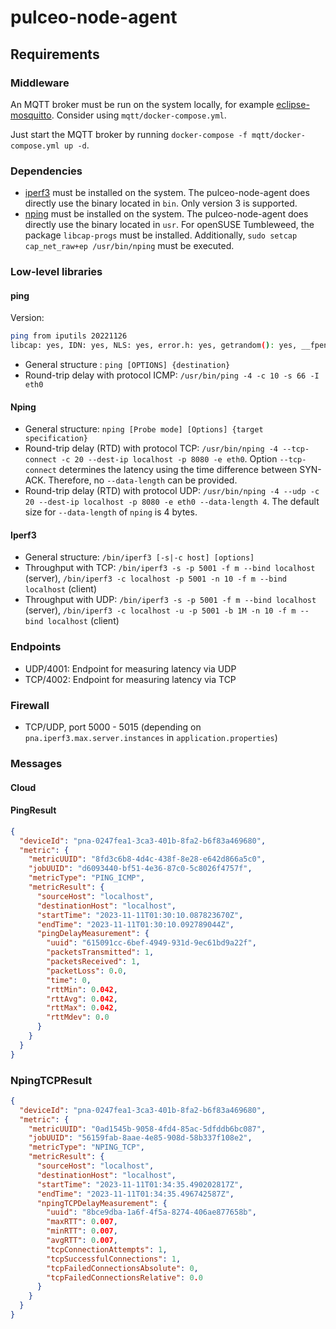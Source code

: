 # pulceo-node-agent

## Requirements

### Middleware

An MQTT broker must be run on the system locally, for example [eclipse-mosquitto](https://mosquitto.org/). Consider using `mqtt/docker-compose.yml`.

Just start the MQTT broker by running `docker-compose -f mqtt/docker-compose.yml up -d`.

### Dependencies

* [iperf3](https://iperf.fr/iperf-download.php) must be installed on the system. The pulceo-node-agent does directly use the binary located in `bin`. Only version 3 is supported.
* [nping](https://nmap.org/nping/) must be installed on the system. The pulceo-node-agent does directly use the binary located in `usr`. For openSUSE Tumbleweed, the package `libcap-progs` must be installed. Additionally, `sudo setcap cap_net_raw+ep /usr/bin/nping` must be executed.

### Low-level libraries

#### ping

Version:

```bash
ping from iputils 20221126
libcap: yes, IDN: yes, NLS: yes, error.h: yes, getrandom(): yes, __fpending(): yes
```

* General structure : `ping [OPTIONS] {destination}`
* Round-trip delay with protocol ICMP: `/usr/bin/ping -4 -c 10 -s 66 -I eth0`

#### Nping

* General structure: `nping [Probe mode] [Options] {target specification}`
* Round-trip delay (RTD) with protocol TCP: `/usr/bin/nping -4 --tcp-connect -c 20 --dest-ip localhost -p 8080 -e eth0`. Option `--tcp-connect` determines the latency using the time difference between SYN-ACK. Therefore, no `--data-length` can be provided.
* Round-trip delay (RTD) with protocol UDP: `/usr/bin/nping -4 --udp -c 20 --dest-ip localhost -p 8080 -e eth0 --data-length 4`. The default size for `--data-length` of `nping` is 4 bytes.

#### Iperf3

* General structure: `/bin/iperf3 [-s|-c host] [options]`
* Throughput with TCP: `/bin/iperf3 -s -p 5001 -f m --bind localhost` (server), `/bin/iperf3 -c localhost -p 5001 -n 10 -f m --bind localhost` (client)
* Throughput with UDP: `/bin/iperf3 -s -p 5001 -f m --bind localhost` (server), `/bin/iperf3 -c localhost -u -p 5001 -b 1M -n 10 -f m --bind localhost` (client) 


### Endpoints

* UDP/4001: Endpoint for measuring latency via UDP
* TCP/4002: Endpoint for measuring latency via TCP

### Firewall

* TCP/UDP, port 5000 - 5015 (depending on `pna.iperf3.max.server.instances` in `application.properties`)

### Messages

#### Cloud



#### PingResult

```json
{
  "deviceId": "pna-0247fea1-3ca3-401b-8fa2-b6f83a469680",
  "metric": {
    "metricUUID": "8fd3c6b8-4d4c-438f-8e28-e642d866a5c0",
    "jobUUID": "d6093440-bf51-4e36-87c0-5c8026f4757f",
    "metricType": "PING_ICMP",
    "metricResult": {
      "sourceHost": "localhost",
      "destinationHost": "localhost",
      "startTime": "2023-11-11T01:30:10.087823670Z",
      "endTime": "2023-11-11T01:30:10.092789044Z",
      "pingDelayMeasurement": {
        "uuid": "615091cc-6bef-4949-931d-9ec61bd9a22f",
        "packetsTransmitted": 1,
        "packetsReceived": 1,
        "packetLoss": 0.0,
        "time": 0,
        "rttMin": 0.042,
        "rttAvg": 0.042,
        "rttMax": 0.042,
        "rttMdev": 0.0
      }
    }
  }
}
```

### NpingTCPResult

```json
{
  "deviceId": "pna-0247fea1-3ca3-401b-8fa2-b6f83a469680",
  "metric": {
    "metricUUID": "0ad1545b-9058-4fd4-85ac-5dfddb6bc087",
    "jobUUID": "56159fab-8aae-4e85-908d-58b337f108e2",
    "metricType": "NPING_TCP",
    "metricResult": {
      "sourceHost": "localhost",
      "destinationHost": "localhost",
      "startTime": "2023-11-11T01:34:35.490202817Z",
      "endTime": "2023-11-11T01:34:35.496742587Z",
      "npingTCPDelayMeasurement": {
        "uuid": "8bce9dba-1a6f-4f5a-8274-406ae877658b",
        "maxRTT": 0.007,
        "minRTT": 0.007,
        "avgRTT": 0.007,
        "tcpConnectionAttempts": 1,
        "tcpSuccessfulConnections": 1,
        "tcpFailedConnectionsAbsolute": 0,
        "tcpFailedConnectionsRelative": 0.0
      }
    }
  }
}
```
